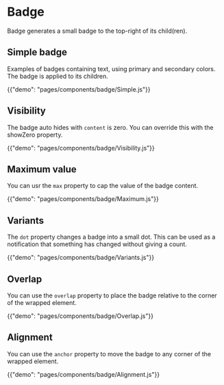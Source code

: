 # Badge

<p class="description">Badge generates a small badge to the top-right of its child(ren).</p>

## Simple badge

Examples of badges containing text, using primary and secondary colors. The badge is applied to its children.

{{"demo": "pages/components/badge/Simple.js"}}

## Visibility

The badge auto hides with `content` is zero. You can override this with the showZero property.

{{"demo": "pages/components/badge/Visibility.js"}}

## Maximum value

 You can usr the `max` property to cap the value of the badge content.

{{"demo": "pages/components/badge/Maximum.js"}}

## Variants

The `dot` property changes a badge into a small dot. This can be used as a notification that something has changed without giving a count.

{{"demo": "pages/components/badge/Variants.js"}}

## Overlap

You can use the `overlap` property to place the badge relative to the corner of the wrapped element.

{{"demo": "pages/components/badge/Overlap.js"}}

## Alignment

You can use the `anchor` property to move the badge to any corner of the wrapped element.

{{"demo": "pages/components/badge/Alignment.js"}}
